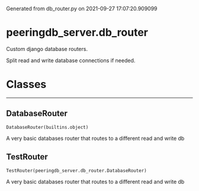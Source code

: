 Generated from db_router.py on 2021-09-27 17:07:20.909099

# peeringdb_server.db_router

Custom django database routers.

Split read and write database connections if needed.

# Classes
---

## DatabaseRouter

```
DatabaseRouter(builtins.object)
```

A very basic databases router that routes to a different
read and write db


## TestRouter

```
TestRouter(peeringdb_server.db_router.DatabaseRouter)
```

A very basic databases router that routes to a different
read and write db

